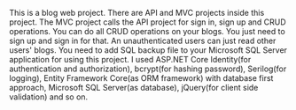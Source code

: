 This is a blog web project. There are API and MVC projects inside this project. The MVC project calls the API project for sign in, sign up and CRUD operations. You can
do all CRUD operations on your blogs. You just need to sign up and sign in for that. An unauthenticated users can just read other users' blogs. You need to add SQL 
backup file to your Microsoft SQL Server application for using this project. I used ASP.NET Core Identity(for authentication and authorization), bcrypt(for hashing 
password), Serilog(for logging), Entity Framework Core(as ORM framework) with database first approach, Microsoft SQL Server(as database), jQuery(for client side 
validation) and so on.
